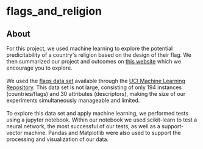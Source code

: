 # flags_and_religion

<h2>About</h2>
For this project, we used machine learning to 
explore the potential predicitability of a country's religion based on the design of their flag. We then summarized our project and outcomes on <a href="https://zpoeschl.github.io/flags_and_religion/">this website</a> which we encourage you to explore.
<br>
<br>
We used the <a
href="https://archive.ics.uci.edu/ml/datasets/Flags" target="_blank">
flags data set</a> available through the <a
href="https://archive.ics.uci.edu/ml" target="_blank">
UCI Machine Learning Repository</a>. This data set is not large, consisting
of only 194 instances (countries/flags) and 30 attributes (descriptors), making
the size of our experiments simultaneously manageable and limited.
<br>
<br>
To explore this data set and apply machine learning, we performed tests using a jupyter notebook. 
Within our notebook we used scikit-learn to test a neural network, the most successful of our tests, as well as 
a support-vector machine. Pandas and Matplotlib were also used to support the processing and visualization of 
our data.